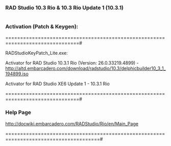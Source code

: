 ###  RAD Studio 10.3 Rio & 10.3 Rio Update 1 (10.3.1)
#

###  Activation (Patch & Keygen):

===============================================================================#

RADStudioKeyPatch_Lite.exe:

Activator for RAD Studio 10.3.1 Rio (Version: 26.0.33219.4899) - http://altd.embarcadero.com/download/radstudio/10.3/delphicbuilder10_3_1_194899.iso

Activator for RAD Studio XE6 Update 1 - 10.3.1 Rio

===============================================================================#
###  Help Page

http://docwiki.embarcadero.com/RADStudio/Rio/en/Main_Page

======================================================================================#
